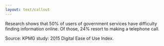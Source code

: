 ```yaml
---
layout: text/callout
---
```

Research shows that 50% of users of government services have difficulty finding information online. Of those, 24% resort to making a telephone call.

Source: KPMG study: 2015 Digital Ease of Use Index.

